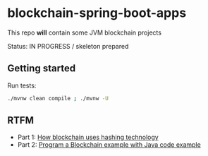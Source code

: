 # blockchain-spring-boot-apps
This repo **will** contain some JVM blockchain projects

Status: IN PROGRESS / skeleton prepared

## Getting started

Run tests:

```bash
./mvnw clean compile ; ./mvnw -U
```

## RTFM

* Part 1: [How blockchain uses hashing technology](https://www.youtube.com/watch?v=42NIhd_jeGo&ab_channel=ProgrammingProfessor)
* Part 2: [Program a Blockchain example with Java code example](https://www.youtube.com/watch?v=igedHOpSqu4&ab_channel=ProgrammingProfessor)

<!--

# Getting Started

### Reference Documentation

For further reference, please consider the following sections:

* [Official Apache Maven documentation](https://maven.apache.org/guides/index.html)
* [Spring Boot Maven Plugin Reference Guide](https://docs.spring.io/spring-boot/docs/2.7.4/maven-plugin/reference/html/)
* [Create an OCI image](https://docs.spring.io/spring-boot/docs/2.7.4/maven-plugin/reference/html/#build-image)
* [Coroutines section of the Spring Framework Documentation](https://docs.spring.io/spring/docs/5.3.23/spring-framework-reference/languages.html#coroutines)
* [Spring Boot Actuator](https://docs.spring.io/spring-boot/docs/2.7.4/reference/htmlsingle/#actuator)
* [Spring Data R2DBC](https://docs.spring.io/spring-boot/docs/2.7.4/reference/htmlsingle/#data.sql.r2dbc)
* [Spring Boot DevTools](https://docs.spring.io/spring-boot/docs/2.7.4/reference/htmlsingle/#using.devtools)
* [Thymeleaf](https://docs.spring.io/spring-boot/docs/2.7.4/reference/htmlsingle/#web.servlet.spring-mvc.template-engines)
* [Spring Configuration Processor](https://docs.spring.io/spring-boot/docs/2.7.4/reference/htmlsingle/#appendix.configuration-metadata.annotation-processor)
* [Spring Reactive Web](https://docs.spring.io/spring-boot/docs/2.7.4/reference/htmlsingle/#web.reactive)

### Guides

The following guides illustrate how to use some features concretely:

* [Building a RESTful Web Service with Spring Boot Actuator](https://spring.io/guides/gs/actuator-service/)
* [Acessing data with R2DBC](https://spring.io/guides/gs/accessing-data-r2dbc/)
* [Handling Form Submission](https://spring.io/guides/gs/handling-form-submission/)
* [Building a Reactive RESTful Web Service](https://spring.io/guides/gs/reactive-rest-service/)

### Additional Links

These additional references should also help you:

* [R2DBC Homepage](https://r2dbc.io)

## Missing R2DBC Driver

Make sure to include a [R2DBC Driver](https://r2dbc.io/drivers/) to connect to your database.

-->
